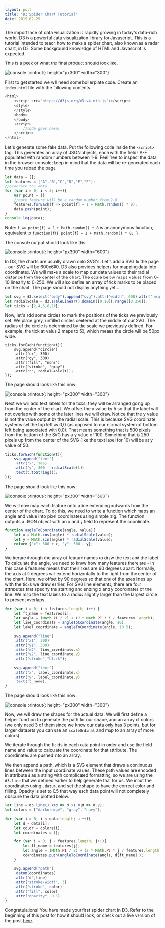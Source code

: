 ```yaml
---
layout: post
title: "D3 Spider Chart Tutorial"
date: 2019-02-29
---
```

The importance of data visualization is rapidly growing in today's data-rich world. D3 is a powerful data visualization library for Javascript. This is a tutorial intended to teach how to make a spider chart, also known as a radar chart, in D3. Some background knowledge of HTML and Javascript is expected.

This is a peek of what the final product should look like.

![console printout](https://yangdanny97.github.io/misc/spider_chart/4.png){: height="px300" width="300"}

First to get started we will need some boilerplate code. Create an `index.html` file with the following contents. 

```javascript
<html>
    <script src="https://d3js.org/d3.v4.min.js"></script>
    <style>
    </style>
    <body>
    </body>
    <script>
        //code goes here!
    </script>
</html>
```

Let's generate some fake data. Put the following code inside the `<script>` tag. This generates an array of JSON objects, each with the fields A-F populated with random numbers between 1-9. Feel free to inspect the data in the browser console; keep in mind that the data will be re-generated each time you reload the page. 

```javascript
let data = [];
let features = ["A","B","C","D","E","F"];
//generate the data
for (var i = 0; i < 3; i++){
    var point = {}
    //each feature will be a random number from 2-8
    features.forEach(f => point[f] = 1 + Math.random() * 8);
    data.push(point);
}
console.log(data);
```

Note: `f => point[f] = 1 + Math.random() * 8` is an anonymous function, equivalent to `function(f){ point[f] = 1 + Math.random() * 8; }`

The console output should look like this:

![console printout](https://yangdanny97.github.io/misc/spider_chart/0.png){: height="px300" width="600"}

In D3, the charts are usually drawn onto SVG's. Let's add a SVG to the page - our SVG will be 600x600. D3 also provides helpers for mapping data into coordinates. We will make a scale to map our data values to their radial distance from the center of the chart. The scale below maps values from 0-10 linearly to 0-250. We will also define an array of tick marks to be placed on the chart. The page should not display anything yet...

```javascript
let svg = d3.select("body").append("svg").attr("width", 600).attr("height", 600);
let radialScale = d3.scaleLinear().domain([0,10]).range([0,250]);
let ticks = [2,4,6,8,10];
```

Now, let's add some circles to mark the positions of the ticks we previously set. We place grey, unfilled circles centered at the middle of our SVG. The radius of the circle is determined by the scale we previously defined. For example, the tick at value 2 maps to 50, which means the circle will be 50px wide.

```
ticks.forEach(function(t){
    svg.append("circle")
    .attr("cx", 300)
    .attr("cy", 300)
    .attr("fill", "none")
    .attr("stroke", "gray")
    .attr("r", radialScale(t));
});
```

The page should look like this now:

![console printout](https://yangdanny97.github.io/misc/spider_chart/1.png){: height="px300" width="300"}

Next we will add text labels for the ticks; they will be arranged going up from the center of the chart. We offset the x value by 5 so that the label will not overlap with some of the later lines we will draw. Notice that the y value is not the value output by the radial scale. This is because SVG coordinate systems set the top left as 0,0 (as opposed to our normal system of bottom left being associated with 0,0). That means something that is 500 pixels from the bottom of the SVG has a y value of 100. Something that is 250 pixels up from the center of the SVG (like the text label for 10) will be at y value of 50.

```javascript
ticks.forEach(function(t){
    svg.append("text")
    .attr("x", 305)
    .attr("y", 300 - radialScale(t))
    .text(t.toString());
});
```

The page should look like this now:

![console printout](https://yangdanny97.github.io/misc/spider_chart/2.png){: height="px300" width="300"}

We will now map each feature onto a line extending outwards from the center of the chart. To do this, we need to write a function which maps an angle and value into pixel coordinates using simple trig. The function outputs a JSON object with an x and y field to represent the coordinate.

```javascript
function angleToCoordinate(angle, value){
    let x = Math.cos(angle) * radialScale(value);
    let y = Math.sin(angle) * radialScale(value);
    return {"x": 300 + x, "y": 300 - y};
}
```
We iterate through the array of feature names to draw the text and the label. To calculate the angle, we need to know how many features there are - in this case 6 features means that their axes are 60 degrees apart. Normally, the axis at 0 degrees will extend horizontally to the right from the center of the chart. Here, we offset by 90 degrees so that one of the axes lines up with the ticks we drew earlier. For SVG line elements, there are four attributes that specify the starting and ending x and y coordinates of the line. We map the text labels to a radius slightly larger than the largest circle to prevent overlaps.

```javascript
for (var i = 0; i < features.length; i++) {
    let ft_name = features[i];
    let angle = (Math.PI / 2) + (2 * Math.PI * i / features.length);
    let line_coordinate = angleToCoordinate(angle, 10);
    let label_coordinate = angleToCoordinate(angle, 10.5);

    svg.append("line")
    .attr("x1", 300)
    .attr("y1", 300)
    .attr("x2", line_coordinate.x)
    .attr("y2", line_coordinate.y)
    .attr("stroke","black");

    svg.append("text")
    .attr("x", label_coordinate.x)
    .attr("y", label_coordinate.y)
    .text(ft_name);
}
```

The page should look like this now:

![console printout](https://yangdanny97.github.io/misc/spider_chart/3.png){: height="px300" width="300"}

Now, we will draw the shapes for the actual data. We will first define a helper function to generate the path for our shape, and an array of colors (we only need 3 of them since we know our data only has 3 points, but for larger datasets you can use an `scaleOrdinal` and map to an array of more colors). 

We iterate through the fields in each data point in order and use the field name and value to calculate the coordinate for that attribute. The coordinates are pushed into an array.

We then append a path, which is a SVG element that draws a continuous lines between the input coordinate values. These path values are encoded in attribute `d` as a string with complicated formatting, so we are using the `d3.line` that we defined earlier to help generate that for us. We input the coordinates using `.datum`, and set the shape to have the correct color and filling. Opacity is set to 0.5 that way each data point will not completely obscure the data plotted below.

```javascript
let line = d3.line().x(d => d.x).y(d => d.y);
let colors = ["darkorange", "gray", "navy"];

for (var i = 0; i < data.length; i ++){
    let d = data[i];
    let color = colors[i];
    let coordinates = [];

    for (var j = 0; j < features.length; j++){
        let ft_name = features[j];
        let angle = (Math.PI / 2) + (2 * Math.PI * j / features.length);
        coordinates.push(angleToCoordinate(angle, d[ft_name]));
    }

    svg.append("path")
    .datum(coordinates)
    .attr("d",line)
    .attr("stroke-width", 3)
    .attr("stroke", color)
    .attr("fill", color)
    .attr("opacity", 0.5);
}
```

Congratulations! You have made your first spider chart in D3. Refer to the beginning of this post for how it should look, or check out a live version of the post [here](https://yangdanny97.github.io/misc/spider_chart/).

